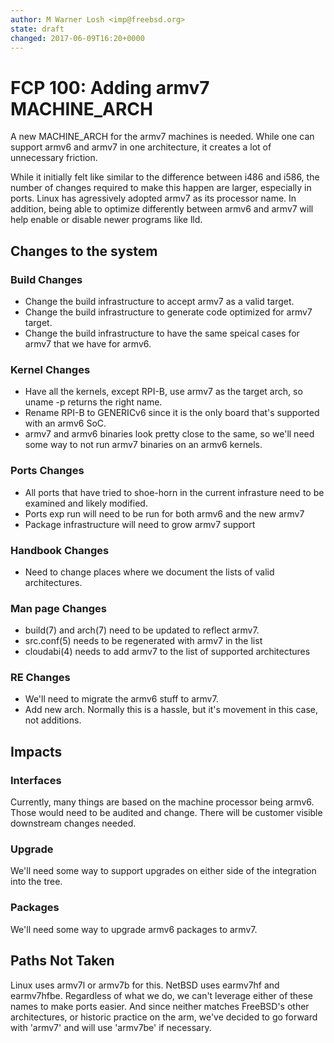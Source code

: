 ```yaml
---
author: M Warner Losh <imp@freebsd.org>
state: draft
changed: 2017-06-09T16:20+0000
---
```


<!--
    This document is subject to the terms of BSD 2 Clause License.
    See LICENSE in this repository for more information.

    Copyright 2017 Warner Losh
-->

# FCP 100: Adding armv7 MACHINE_ARCH

A new MACHINE_ARCH for the armv7 machines is needed. While one can
support armv6 and armv7 in one architecture, it creates a lot of
unnecessary friction.

While it initially felt like similar to the difference between i486
and i586, the number of changes required to make this happen are
larger, especially in ports. Linux has agressively adopted armv7 as
its processor name. In addition, being able to optimize differently
between armv6 and armv7 will help enable or disable newer programs
like lld.

## Changes to the system

### Build Changes

* Change the build infrastructure to accept armv7 as a valid target.
* Change the build infrastructure to generate code optimized for armv7 target.
* Change the build infrastructure to have the same speical cases for armv7 that we have for armv6.

### Kernel Changes
* Have all the kernels, except RPI-B, use armv7 as the target arch, so uname -p returns the right name.
* Rename RPI-B to GENERICv6 since it is the only board that's supported with an armv6 SoC.
* armv7 and armv6 binaries look pretty close to the same, so we'll need some way to not run armv7 binaries on an armv6 kernels.

### Ports Changes
* All ports that have tried to shoe-horn in the current infrasture need to be examined and likely modified.
* Ports exp run will need to be run for both armv6 and the new armv7
* Package infrastructure will need to grow armv7 support

### Handbook Changes
* Need to change places where we document the lists of valid architectures.

### Man page Changes
* build(7) and arch(7) need to be updated to reflect armv7.
* src.conf(5) needs to be regenerated with armv7 in the list
* cloudabi(4) needs to add armv7 to the list of supported architectures

### RE Changes
* We'll need to migrate the armv6 stuff to armv7.
* Add new arch. Normally this is a hassle, but it's movement in this case, not additions.

## Impacts

### Interfaces

Currently, many things are based on the machine processor being armv6. Those would need to be audited and change. There will be customer visible downstream changes needed.

### Upgrade

We'll need some way to support upgrades on either side of the integration into the tree.

### Packages

We'll need some way to upgrade armv6 packages to armv7.

## Paths Not Taken

Linux uses armv7l or armv7b for this. NetBSD uses earmv7hf and
earmv7hfbe. Regardless of what we do, we can't leverage either of
these names to make ports easier.  And since neither matches FreeBSD's
other architectures, or historic practice on the arm, we've decided to
go forward with 'armv7' and will use 'armv7be' if necessary.
